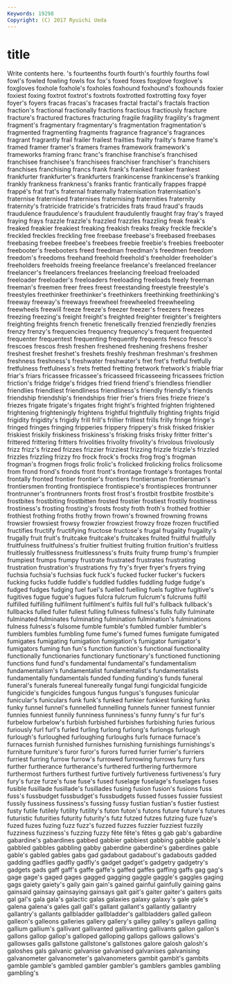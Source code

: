```yaml
---
Keywords: 19298 
Copyright: (C) 2017 Ryuichi Ueda
---
```


# title

Write contents here.
's fourteenths fourth fourth's fourthly fourths fowl
fowl's fowled fowling fowls fox fox's foxed foxes foxglove foxglove's
foxgloves foxhole foxhole's foxholes foxhound foxhound's foxhounds foxier foxiest foxing
foxtrot foxtrot's foxtrots foxtrotted foxtrotting foxy foyer foyer's foyers fracas
fracas's fracases fractal fractal's fractals fraction fraction's fractional fractionally fractions
fractious fractiously fracture fracture's fractured fractures fracturing fragile fragility fragility's
fragment fragment's fragmentary fragmentary's fragmentation fragmentation's fragmented fragmenting fragments fragrance
fragrance's fragrances fragrant fragrantly frail frailer frailest frailties frailty frailty's
frame frame's framed framer framer's framers frames framework framework's frameworks
framing franc franc's franchise franchise's franchised franchisee franchisee's franchisees franchiser
franchiser's franchisers franchises franchising francs frank frank's franked franker frankest
frankfurter frankfurter's frankfurters frankincense frankincense's franking frankly frankness frankness's franks
frantic frantically frappes frappé frappé's frat frat's fraternal fraternally fraternisation
fraternisation's fraternise fraternised fraternises fraternising fraternities fraternity fraternity's fratricide fratricide's
fratricides frats fraud fraud's frauds fraudulence fraudulence's fraudulent fraudulently fraught
fray fray's frayed fraying frays frazzle frazzle's frazzled frazzles frazzling
freak freak's freaked freakier freakiest freaking freakish freaks freaky freckle
freckle's freckled freckles freckling free freebase freebase's freebased freebases freebasing
freebee freebee's freebees freebie freebie's freebies freebooter freebooter's freebooters freed
freedman freedman's freedmen freedom freedom's freedoms freehand freehold freehold's freeholder
freeholder's freeholders freeholds freeing freelance freelance's freelanced freelancer freelancer's freelancers
freelances freelancing freeload freeloaded freeloader freeloader's freeloaders freeloading freeloads freely
freeman freeman's freemen freer frees freest freestanding freestyle freestyle's freestyles
freethinker freethinker's freethinkers freethinking freethinking's freeway freeway's freeways freewheel freewheeled
freewheeling freewheels freewill freeze freeze's freezer freezer's freezers freezes freezing
freezing's freight freight's freighted freighter freighter's freighters freighting freights french
frenetic frenetically frenzied frenziedly frenzies frenzy frenzy's frequencies frequency frequency's
frequent frequented frequenter frequentest frequenting frequently frequents fresco fresco's frescoes
frescos fresh freshen freshened freshening freshens fresher freshest freshet freshet's
freshets freshly freshman freshman's freshmen freshness freshness's freshwater freshwater's fret
fret's fretful fretfully fretfulness fretfulness's frets fretted fretting fretwork fretwork's
friable friar friar's friars fricassee fricassee's fricasseed fricasseeing fricassees friction
friction's fridge fridge's fridges fried friend friend's friendless friendlier friendlies
friendliest friendliness friendliness's friendly friendly's friends friendship friendship's friendships frier
frier's friers fries frieze frieze's friezes frigate frigate's frigates fright
fright's frighted frighten frightened frightening frighteningly frightens frightful frightfully frighting
frights frigid frigidity frigidity's frigidly frill frill's frillier frilliest frills
frilly fringe fringe's fringed fringes fringing fripperies frippery frippery's frisk
frisked friskier friskiest friskily friskiness friskiness's frisking frisks frisky fritter
fritter's frittered frittering fritters frivolities frivolity frivolity's frivolous frivolously frizz
frizz's frizzed frizzes frizzier frizziest frizzing frizzle frizzle's frizzled frizzles
frizzling frizzy fro frock frock's frocks frog frog's frogman frogman's
frogmen frogs frolic frolic's frolicked frolicking frolics frolicsome from frond
frond's fronds front front's frontage frontage's frontages frontal frontally fronted
frontier frontier's frontiers frontiersman frontiersman's frontiersmen fronting frontispiece frontispiece's frontispieces
frontrunner frontrunner's frontrunners fronts frost frost's frostbit frostbite frostbite's frostbites
frostbiting frostbitten frosted frostier frostiest frostily frostiness frostiness's frosting frosting's
frosts frosty froth froth's frothed frothier frothiest frothing froths frothy
frown frown's frowned frowning frowns frowsier frowsiest frowsy frowzier frowziest
frowzy froze frozen fructified fructifies fructify fructifying fructose fructose's frugal
frugality frugality's frugally fruit fruit's fruitcake fruitcake's fruitcakes fruited fruitful
fruitfully fruitfulness fruitfulness's fruitier fruitiest fruiting fruition fruition's fruitless fruitlessly
fruitlessness fruitlessness's fruits fruity frump frump's frumpier frumpiest frumps frumpy
frustrate frustrated frustrates frustrating frustration frustration's frustrations fry fry's fryer
fryer's fryers frying fuchsia fuchsia's fuchsias fuck fuck's fucked fucker
fucker's fuckers fucking fucks fuddle fuddle's fuddled fuddles fuddling fudge
fudge's fudged fudges fudging fuel fuel's fuelled fuelling fuels fugitive
fugitive's fugitives fugue fugue's fugues fulcra fulcrum fulcrum's fulcrums fulfil
fulfilled fulfilling fulfilment fulfilment's fulfils full full's fullback fullback's fullbacks
fulled fuller fullest fulling fullness fullness's fulls fully fulminate fulminated
fulminates fulminating fulmination fulmination's fulminations fulness fulness's fulsome fumble fumble's
fumbled fumbler fumbler's fumblers fumbles fumbling fume fume's fumed fumes
fumigate fumigated fumigates fumigating fumigation fumigation's fumigator fumigator's fumigators fuming
fun fun's function function's functional functionality functionally functionaries functionary functionary's
functioned functioning functions fund fund's fundamental fundamental's fundamentalism fundamentalism's fundamentalist
fundamentalist's fundamentalists fundamentally fundamentals funded funding funding's funds funeral funeral's
funerals funereal funereally fungal fungi fungicidal fungicide fungicide's fungicides fungous
fungus fungus's funguses funicular funicular's funiculars funk funk's funked funkier
funkiest funking funks funky funnel funnel's funnelled funnelling funnels funner
funnest funnier funnies funniest funnily funniness funniness's funny funny's fur
fur's furbelow furbelow's furbish furbished furbishes furbishing furies furious furiously
furl furl's furled furling furlong furlong's furlongs furlough furlough's furloughed
furloughing furloughs furls furnace furnace's furnaces furnish furnished furnishes furnishing
furnishings furnishings's furniture furniture's furor furor's furors furred furrier furrier's
furriers furriest furring furrow furrow's furrowed furrowing furrows furry furs
further furtherance furtherance's furthered furthering furthermore furthermost furthers furthest furtive
furtively furtiveness furtiveness's fury fury's furze furze's fuse fuse's fused
fuselage fuselage's fuselages fuses fusible fusillade fusillade's fusillades fusing fusion
fusion's fusions fuss fuss's fussbudget fussbudget's fussbudgets fussed fusses fussier
fussiest fussily fussiness fussiness's fussing fussy fustian fustian's fustier fustiest
fusty futile futilely futility futility's futon futon's futons future future's
futures futuristic futurities futurity futurity's futz futzed futzes futzing fuze
fuze's fuzed fuzes fuzing fuzz fuzz's fuzzed fuzzes fuzzier fuzziest
fuzzily fuzziness fuzziness's fuzzing fuzzy fête fête's fêtes g gab
gab's gabardine gabardine's gabardines gabbed gabbier gabbiest gabbing gabble gabble's
gabbled gabbles gabbling gabby gaberdine gaberdine's gaberdines gable gable's gabled
gables gabs gad gadabout gadabout's gadabouts gadded gadding gadflies gadfly
gadfly's gadget gadget's gadgetry gadgetry's gadgets gads gaff gaff's gaffe
gaffe's gaffed gaffes gaffing gaffs gag gag's gage gage's gaged
gages gagged gagging gaggle gaggle's gaggles gaging gags gaiety gaiety's
gaily gain gain's gained gainful gainfully gaining gains gainsaid gainsay
gainsaying gainsays gait gait's gaiter gaiter's gaiters gaits gal gal's
gala gala's galactic galas galaxies galaxy galaxy's gale gale's galena
galena's gales gall gall's gallant gallant's gallantly gallantry gallantry's gallants
gallbladder gallbladder's gallbladders galled galleon galleon's galleons galleries gallery gallery's
galley galley's galleys galling gallium gallium's gallivant gallivanted gallivanting gallivants
gallon gallon's gallons gallop gallop's galloped galloping gallops gallows gallows's
gallowses galls gallstone gallstone's gallstones galore galosh galosh's galoshes gals
galvanic galvanise galvanised galvanises galvanising galvanometer galvanometer's galvanometers gambit gambit's
gambits gamble gamble's gambled gambler gambler's gamblers gambles gambling gambling's
